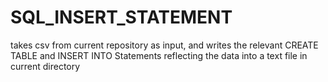 # SQL_INSERT_STATEMENT
takes csv from current repository as input, and writes the relevant CREATE TABLE and INSERT INTO Statements reflecting the data into a text file in current directory
